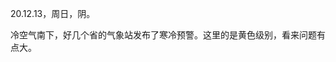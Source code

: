 <link href="../../css/style.css" rel="stylesheet" type="text/css" />

<span class="fzzy">20.12.13，周日，阴。

<div class="p">

冷空气南下，好几个省的气象站发布了寒冷预警。这里的是黄色级别，看来问题有点大。

